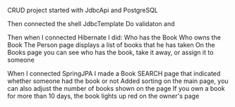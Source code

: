 CRUD project started with JdbcApi and PostgreSQL

Then connected the shell JdbcTemplate
Do validaton and

Then when I connected Hibernate I did:
Who has the Book
Who owns the Book
The Person page displays a list of books that he has taken
On the Books page you can see who has the book, take it away, or assign it to someone

When I connected SpringJPA I made a Book SEARCH page that indicated whether someone had the book or not
Added sorting on the main page, you can also adjust the number of books shown on the page
If you own a book for more than 10 days, the book lights up red on the owner's page
